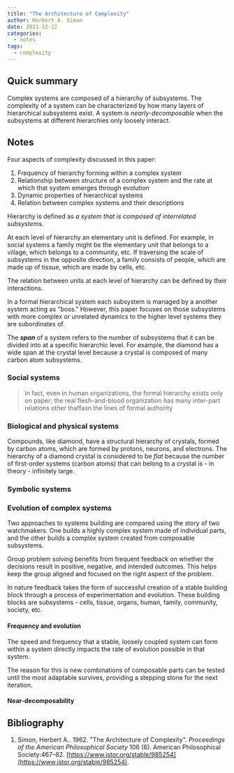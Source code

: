 ```yaml
---
title: "The Architecture of Complexity"
author: Herbert A. Simon
date: 2021-12-22
categories:
  - notes
tags:
  - complexity
---
```


## Quick summary
Complex systems are composed of a hierarchy of subsystems. The complexity of a system can be characterized by how many layers of hierarchical subsystems exist. A system is *nearly-decomposable* when the subsystems at different hierarchies only loosely interact.

## Notes
Four aspects of complexity discussed in this paper:
1. Frequency of hierarchy forming within a complex system
2. Relationship between structure of a complex system and the rate at which that system emerges through evolution
3. Dynamic properties of hierarchical systems
4. Relation between complex systems and their descriptions

Hierarchy is defined as *a system that is composed of interrelated subsystems*. 

At each level of hierarchy an elementary unit is defined. For example, in social systems a family might be the elementary unit that belongs to a village, which belongs to a community, etc. If traversing the scale of subsystems in the opposite direction, a family consists of people, which are made up of tissue, which are made by cells, etc. 

The relation between units at each level of hierarchy can be defined by their interactions.

In a formal hierarchical system each subsystem is managed by a another system acting as "boss." However, this paper focuses on those subsystems with more complex or unrelated dynamics to the higher level systems they are subordinates of.

The ***span*** of a system refers to the number of subsystems that it can be divided into at a specific hierarchic level. For example, the diamond has a wide span at the crystal level because a crystal is composed of many carbon atom subsystems.

### Social systems


> In fact, even in human organizations, the formal hierarchy exists only on paper; the real flesh-and-blood organization has many inter-part relations other thaffasn the lines of formal authority


### Biological and physical systems

Compounds, like diamond, have a structural hierarchy of crystals, formed by carbon atoms, which are formed by protons, neurons, and electrons. The hierarchy of a diamond crystal is considered to be *flat* because the number of first-order systems (carbon atoms) that can belong to a crystal is - in theory - infinitely large.

### Symbolic systems

### Evolution of complex systems
Two approaches to systems building are compared using the story of two watchmakers. One builds a highly complex system made of individual parts, and the other builds a complex system created from composable subsystems. 

Group problem solving benefits from frequent feedback on whether the decisions result in positive, negative, and intended outcomes. This helps keep the group aligned and focused on the right aspect of the problem.

In nature feedback takes the form of successful creation of a stable building block through a process of experimentation and evolution. These building blocks are subsystems - cells, tissue, organs, human, family, community, society, etc.

#### Frequency and evolution

The speed and frequency that a stable, loosely coupled system can form within a system directly impacts the rate of evolution possible in that system. 

The reason for this is new combinations of composable parts can be tested until the most adaptable survives, providing a stepping stone for the next iteration.

#### Near-decomposability


## Bibliography
1.  Simon, Herbert A.. 1962. "The Architecture of Complexity". _Proceedings of the American Philosophical Society_ 106 (6). American Philosophical Society:467–82. [https://www.jstor.org/stable/985254](https://www.jstor.org/stable/985254).
